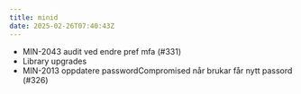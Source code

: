 ```yaml
---
title: minid
date: 2025-02-26T07:40:43Z
---
```

- MIN-2043 audit ved endre pref mfa (#331)
- Library upgrades
- MIN-2013 oppdatere passwordCompromised når brukar får nytt passord (#326)

